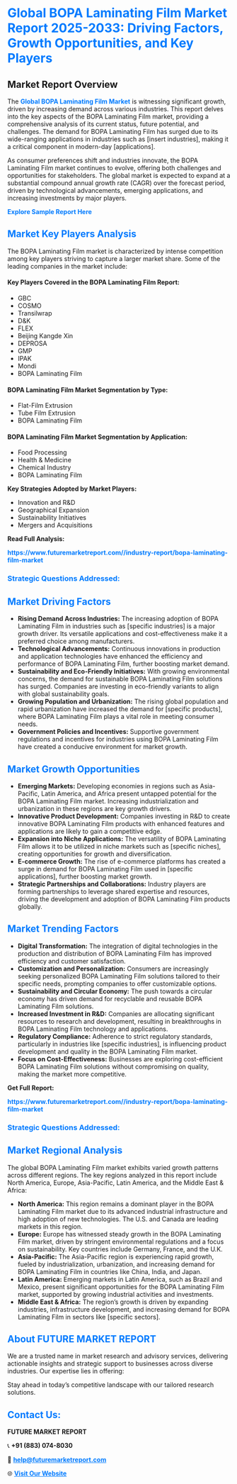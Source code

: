 <h1 style="color: #007BFF;">Global BOPA Laminating Film Market Report 2025-2033: Driving Factors, Growth Opportunities, and Key Players</h1>

<section id="overview">
<h2>Market Report Overview</h2>
<p>The <a href="https://www.futuremarketreport.com//industry-report/bopa-laminating-film-market" style="color: #007BFF; text-decoration: none;"><strong>Global BOPA Laminating Film Market</strong></a> is witnessing significant growth, driven by increasing demand across various industries. This report delves into the key aspects of the BOPA Laminating Film market, providing a comprehensive analysis of its current status, future potential, and challenges. The demand for BOPA Laminating Film has surged due to its wide-ranging applications in industries such as [insert industries], making it a critical component in modern-day [applications].</p>
<p>As consumer preferences shift and industries innovate, the BOPA Laminating Film market continues to evolve, offering both challenges and opportunities for stakeholders. The global market is expected to expand at a substantial compound annual growth rate (CAGR) over the forecast period, driven by technological advancements, emerging applications, and increasing investments by major players.</p>
</section>

<section id="overview">
<p><a href="https://www.futuremarketreport.com//request-sample/reportId=86708" style="color: #007BFF; text-decoration: none;"><strong>Explore Sample Report Here</strong></a></p>
</section>

<section id="key-players">
<h2 style="color: #007BFF;">Market Key Players Analysis</h2>
<p>The BOPA Laminating Film market is characterized by intense competition among key players striving to capture a larger market share. Some of the leading companies in the market include:</p>
<h4>Key Players Covered in the BOPA Laminating Film Report:</h4>
<ul><li>GBC</li><li>COSMO</li><li>Transilwrap</li><li>D&amp;K</li><li>FLEX</li><li>Beijing Kangde Xin</li><li>DEPROSA</li><li>GMP</li><li>IPAK</li><li>Mondi</li><li>BOPA Laminating Film</li></ul>
<h4>BOPA Laminating Film Market Segmentation by Type:</h4>
<ul><li>Flat-Film Extrusion</li><li>Tube Film Extrusion</li><li>BOPA Laminating Film</li></ul>

<h4>BOPA Laminating Film Market Segmentation by Application:</h4>
<ul><li>Food Processing</li><li>Health &amp; Medicine</li><li>Chemical Industry</li><li>BOPA Laminating Film</li></ul>
<p><strong>Key Strategies Adopted by Market Players:</strong></p>
<ul>
<li>Innovation and R&D</li>
<li>Geographical Expansion</li>
<li>Sustainability Initiatives</li>
<li>Mergers and Acquisitions</li>
</ul>
</section>

<section>
<p><strong>Read Full Analysis: </strong></p><a href="https://www.futuremarketreport.com//industry-report/bopa-laminating-film-market" style="color: #007BFF; text-decoration: none;"><strong>https://www.futuremarketreport.com//industry-report/bopa-laminating-film-market</strong></a>
<h3 style="color: #007BFF;">Strategic Questions Addressed:</h3>
</section>

<section id="driving-factors">
<h2 style="color: #007BFF;">Market Driving Factors</h2>
<ul>
<li><strong>Rising Demand Across Industries:</strong> The increasing adoption of BOPA Laminating Film in industries such as [specific industries] is a major growth driver. Its versatile applications and cost-effectiveness make it a preferred choice among manufacturers.</li>
<li><strong>Technological Advancements:</strong> Continuous innovations in production and application technologies have enhanced the efficiency and performance of BOPA Laminating Film, further boosting market demand.</li>
<li><strong>Sustainability and Eco-Friendly Initiatives:</strong> With growing environmental concerns, the demand for sustainable BOPA Laminating Film solutions has surged. Companies are investing in eco-friendly variants to align with global sustainability goals.</li>
<li><strong>Growing Population and Urbanization:</strong> The rising global population and rapid urbanization have increased the demand for [specific products], where BOPA Laminating Film plays a vital role in meeting consumer needs.</li>
<li><strong>Government Policies and Incentives:</strong> Supportive government regulations and incentives for industries using BOPA Laminating Film have created a conducive environment for market growth.</li>
</ul>
</section>

<section id="growth-opportunities">
<h2 style="color: #007BFF;">Market Growth Opportunities</h2>
<ul>
<li><strong>Emerging Markets:</strong> Developing economies in regions such as Asia-Pacific, Latin America, and Africa present untapped potential for the BOPA Laminating Film market. Increasing industrialization and urbanization in these regions are key growth drivers.</li>
<li><strong>Innovative Product Development:</strong> Companies investing in R&D to create innovative BOPA Laminating Film products with enhanced features and applications are likely to gain a competitive edge.</li>
<li><strong>Expansion into Niche Applications:</strong> The versatility of BOPA Laminating Film allows it to be utilized in niche markets such as [specific niches], creating opportunities for growth and diversification.</li>
<li><strong>E-commerce Growth:</strong> The rise of e-commerce platforms has created a surge in demand for BOPA Laminating Film used in [specific applications], further boosting market growth.</li>
<li><strong>Strategic Partnerships and Collaborations:</strong> Industry players are forming partnerships to leverage shared expertise and resources, driving the development and adoption of BOPA Laminating Film products globally.</li>
</ul>
</section>

<section id="trending-factors">
<h2 style="color: #007BFF;">Market Trending Factors</h2>
<ul>
<li><strong>Digital Transformation:</strong> The integration of digital technologies in the production and distribution of BOPA Laminating Film has improved efficiency and customer satisfaction.</li>
<li><strong>Customization and Personalization:</strong> Consumers are increasingly seeking personalized BOPA Laminating Film solutions tailored to their specific needs, prompting companies to offer customizable options.</li>
<li><strong>Sustainability and Circular Economy:</strong> The push towards a circular economy has driven demand for recyclable and reusable BOPA Laminating Film solutions.</li>
<li><strong>Increased Investment in R&D:</strong> Companies are allocating significant resources to research and development, resulting in breakthroughs in BOPA Laminating Film technology and applications.</li>
<li><strong>Regulatory Compliance:</strong> Adherence to strict regulatory standards, particularly in industries like [specific industries], is influencing product development and quality in the BOPA Laminating Film market.</li>
<li><strong>Focus on Cost-Effectiveness:</strong> Businesses are exploring cost-efficient BOPA Laminating Film solutions without compromising on quality, making the market more competitive.</li>
</ul>
</section>

<section>
<p><strong>Get Full Report: </strong></p><a href="https://www.futuremarketreport.com//industry-report/bopa-laminating-film-market" style="color: #007BFF; text-decoration: none;"><strong>https://www.futuremarketreport.com//industry-report/bopa-laminating-film-market</strong></a>
<h3 style="color: #007BFF;">Strategic Questions Addressed:</h3>
</section>


<section id="regional-analysis">
<h2 style="color: #007BFF;">Market Regional Analysis</h2>
<p>The global BOPA Laminating Film market exhibits varied growth patterns across different regions. The key regions analyzed in this report include North America, Europe, Asia-Pacific, Latin America, and the Middle East & Africa:</p>
<ul>
<li><strong>North America:</strong> This region remains a dominant player in the BOPA Laminating Film market due to its advanced industrial infrastructure and high adoption of new technologies. The U.S. and Canada are leading markets in this region.</li>
<li><strong>Europe:</strong> Europe has witnessed steady growth in the BOPA Laminating Film market, driven by stringent environmental regulations and a focus on sustainability. Key countries include Germany, France, and the U.K.</li>
<li><strong>Asia-Pacific:</strong> The Asia-Pacific region is experiencing rapid growth, fueled by industrialization, urbanization, and increasing demand for BOPA Laminating Film in countries like China, India, and Japan.</li>
<li><strong>Latin America:</strong> Emerging markets in Latin America, such as Brazil and Mexico, present significant opportunities for the BOPA Laminating Film market, supported by growing industrial activities and investments.</li>
<li><strong>Middle East & Africa:</strong> The region’s growth is driven by expanding industries, infrastructure development, and increasing demand for BOPA Laminating Film in sectors like [specific sectors].</li>
</ul>
</section>

<footer>
<h2 style="color: #007BFF;">About FUTURE MARKET REPORT</h2>
<p>We are a trusted name in market research and advisory services, delivering actionable insights and strategic support to businesses across diverse industries. Our expertise lies in offering:</p>

<p>Stay ahead in today’s competitive landscape with our tailored research solutions.</p>

<h2 style="color: #007BFF;">Contact Us:</h2>
<p><strong>FUTURE MARKET REPORT</strong></p>
<p>📞 <strong>+91 (883) 074-8030</strong></p>
<p>📧 <strong><a href="mailto:help@futuremarketreport.com" style="color: #007BFF;">help@futuremarketreport.com</a></strong></p>
<p>🌐 <strong><a href="https://www.futuremarketreport.com/" style="color: #007BFF;">Visit Our Website</a></strong></p>
</footer>